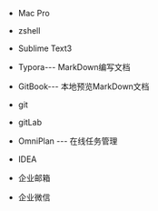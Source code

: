 + Mac Pro

+ zshell

+ Sublime Text3

+ Typora--- MarkDown编写文档

+ GitBook--- 本地预览MarkDown文档

+ git

+ gitLab

+ OmniPlan --- 在线任务管理

+ IDEA

+ 企业邮箱

+ 企业微信




